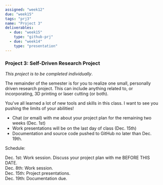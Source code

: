 ```yaml
---
assigned: "week12"
due: "week15"
tags: "prj3"
name: "Project 3"
deliverables:
  - due: "week15"
    type: "github-prj"
  - due: "week14"
    type: "presentation"
---
```


### Project 3: Self-Driven Research Project

*This project is to be completed individually*.

The remainder of the semester is for you to realize one small, personally driven research project.
This can include anything related to, or incorporating, 3D printing or laser cutting (or both).

You've all learned a lot of new tools and skills in this class. I want to see
you pushing the limits of your abilities!

* Chat (or email) with me about your project plan for the remaining two weeks (Dec. 1st)
* Work presentations will be on the last day of class (Dec. 15th)
* Documentation and source code pushed to GitHub no later than Dec. 19th.

Schedule:

Dec. 1st: Work session. Discuss your project plan with me BEFORE THIS DATE.  
Dec. 8th: Work session.  
Dec. 15th: Project presentations.  
Dec. 19th: Documentation due.  
